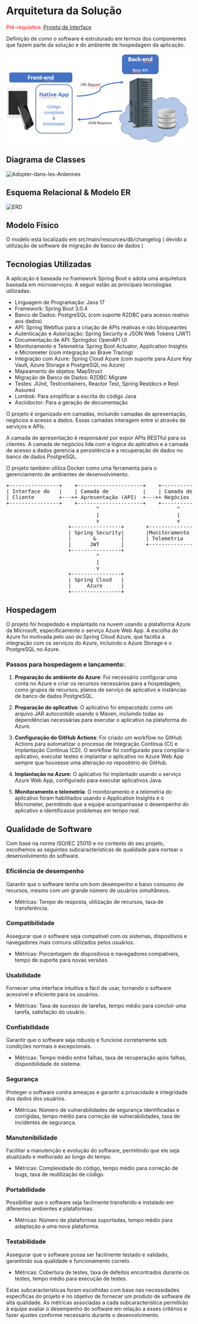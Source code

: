 # Arquitetura da Solução

<span style="color:red">Pré-requisitos: <a href="3-Projeto de Interface.md"> Projeto de Interface</a></span>

Definição de como o software é estruturado em termos dos componentes que fazem parte da solução e do ambiente de hospedagem da aplicação.

![Arquitetura da Solução](img/02-mob-arch.png)

## Diagrama de Classes

![Adopter-dans-les-Ardennes](https://user-images.githubusercontent.com/4424108/232324842-e3c3062f-9081-4d88-ad34-342f2b1a9fbd.png)

## Esquema Relacional &  Modelo ER

![ERD](https://user-images.githubusercontent.com/4424108/232324835-b6ac3638-8f2a-47d5-9587-6cc54654c00a.png)


## Modelo Físico

O modelo está localizado em src/main/resources/db/changelog ( devido a utilização de software de migração de banco de dados )

## Tecnologias Utilizadas

A aplicação é baseada no framework Spring Boot e adota uma arquitetura baseada em microserviços. A seguir estão as principais tecnologias utilizadas:

- Linguagem de Programação: Java 17
- Framework: Spring Boot 3.0.4
- Banco de Dados: PostgreSQL (com suporte R2DBC para acesso reativo aos dados)
- API: Spring Webflux para a criação de APIs reativas e não bloqueantes
- Autenticação e Autorização: Spring Security e JSON Web Tokens (JWT)
- Documentação de API: Springdoc OpenAPI UI
- Monitoramento e Telemetria: Spring Boot Actuator, Application Insights e Micrometer (com integração ao Brave Tracing)
- Integração com Azure: Spring Cloud Azure (com suporte para Azure Key Vault, Azure Storage e PostgreSQL no Azure)
- Mapeamento de objetos: MapStruct
- Migração de Banco de Dados: R2DBC Migrate
- Testes: JUnit, Testcontainers, Reactor Test, Spring Restdocs e Rest Assured
- Lombok: Para simplificar a escrita do código Java
- Asciidoctor: Para a geração de documentação

O projeto é organizado em camadas, incluindo camadas de apresentação, negócios e acesso a dados. Essas camadas interagem entre si através de serviços e APIs.

A camada de apresentação é responsável por expor APIs RESTful para os clientes. A camada de negócios lida com a lógica do aplicativo e a camada de acesso a dados gerencia a persistência e a recuperação de dados no banco de dados PostgreSQL.

O projeto também utiliza Docker como uma ferramenta para o gerenciamento de ambientes de desenvolvimento.

<pre>
+----------------+    +---------------------+    +----------------+    +-----------------+
| Interface do   |    | Camada de           |    | Camada de      |    | Camada de       |
| Cliente        +--->+ Apresentação (API)  +--->+ Negócios       +--->+ Acesso a Dados |
+----------------+    +---------------------+    +----------------+    +-----------------+
                             ^                         ^                      ^
                             |                         |                      |
                             v                         v                      v
                    +----------------+       +----------------+     +----------------+
                    | Spring Security|       |Monitoramento e |     |   PostgreSQL   |
                    |       &        |       | Telemetria     |     +----------------+
                    |      JWT       |       +----------------+
                    +----------------+ 
                             ^
                             |
                             v
                    +----------------+
                    | Spring Cloud   |
                    |     Azure      |
                    +----------------+
</pre>

## Hospedagem

O projeto foi hospedado e implantado na nuvem usando a plataforma Azure da Microsoft, especificamente o serviço Azure Web App. A escolha do Azure foi motivada pelo uso do Spring Cloud Azure, que facilita a integração com os serviços do Azure, incluindo o Azure Storage e o PostgreSQL no Azure.

### Passos para hospedagem e lançamento:

1. **Preparação do ambiente do Azure**: Foi necessário configurar uma conta no Azure e criar os recursos necessários para a hospedagem, como grupos de recursos, planos de serviço de aplicativo e instâncias de banco de dados PostgreSQL.

2. **Preparação do aplicativo**: O aplicativo foi empacotado como um arquivo JAR autocontido usando o Maven, incluindo todas as dependências necessárias para executar o aplicativo na plataforma do Azure.

3. **Configuração do GitHub Actions**: Foi criado um workflow no GitHub Actions para automatizar o processo de Integração Contínua (CI) e Implantação Contínua (CD). O workflow foi configurado para compilar o aplicativo, executar testes e implantar o aplicativo no Azure Web App sempre que houvesse uma alteração no repositório do GitHub.

4. **Implantação no Azure**: O aplicativo foi implantado usando o serviço Azure Web App, configurado para executar aplicativos Java.

5. **Monitoramento e telemetria**: O monitoramento e a telemetria do aplicativo foram habilitados usando o Application Insights e o Micrometer, permitindo que a equipe acompanhasse o desempenho do aplicativo e identificasse problemas em tempo real.

## Qualidade de Software

Com base na norma ISO/IEC 25010 e no contexto do seu projeto, escolhemos as seguintes subcaracterísticas de qualidade para nortear o desenvolvimento do software.

### Eficiência de desempenho
Garantir que o software tenha um bom desempenho e baixo consumo de recursos, mesmo com um grande número de usuários simultâneos.

- Métricas: Tempo de resposta, utilização de recursos, taxa de transferência.

### Compatibilidade
Assegurar que o software seja compatível com os sistemas, dispositivos e navegadores mais comuns utilizados pelos usuários.

- Métricas: Porcentagem de dispositivos e navegadores compatíveis, tempo de suporte para novas versões.

### Usabilidade
Fornecer uma interface intuitiva e fácil de usar, tornando o software acessível e eficiente para os usuários.

- Métricas: Taxa de sucesso de tarefas, tempo médio para concluir uma tarefa, satisfação do usuário.

### Confiabilidade
Garantir que o software seja robusto e funcione corretamente sob condições normais e excepcionais.

- Métricas: Tempo médio entre falhas, taxa de recuperação após falhas, disponibilidade do sistema.

### Segurança
Proteger o software contra ameaças e garantir a privacidade e integridade dos dados dos usuários.

- Métricas: Número de vulnerabilidades de segurança identificadas e corrigidas, tempo médio para correção de vulnerabilidades, taxa de incidentes de segurança.

### Manutenibilidade
Facilitar a manutenção e evolução do software, permitindo que ele seja atualizado e melhorado ao longo do tempo.

- Métricas: Complexidade do código, tempo médio para correção de bugs, taxa de reutilização de código.

### Portabilidade
Possibilitar que o software seja facilmente transferido e instalado em diferentes ambientes e plataformas.

- Métricas: Número de plataformas suportadas, tempo médio para adaptação a uma nova plataforma.

### Testabilidade
Assegurar que o software possa ser facilmente testado e validado, garantindo sua qualidade e funcionamento correto.

- Métricas: Cobertura de testes, taxa de defeitos encontrados durante os testes, tempo médio para execução de testes.

Estas subcaracterísticas foram escolhidas com base nas necessidades específicas do projeto e no objetivo de fornecer um produto de software de alta qualidade. As métricas associadas a cada subcaracterística permitirão à equipe avaliar o desempenho do software em relação a esses critérios e fazer ajustes conforme necessário durante o desenvolvimento.
